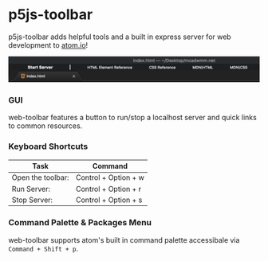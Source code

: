# p5js-toolbar
p5js-toolbar adds helpful tools and a built in express server for web development to [atom.io](http://atom.io)!

<img src="readmeimages/m.png">

### GUI
web-toolbar features a button to run/stop a localhost server and quick links to common resources.

### Keyboard Shortcuts
Task              | Command
------------------|----------------------
Open the toolbar: | Control + Option + w
Run Server:       | Control + Option + r
Stop Server:      | Control + Option + s



### Command Palette & Packages Menu
web-toolbar supports atom's built in command palette accessibale via `Command + Shift + p`.